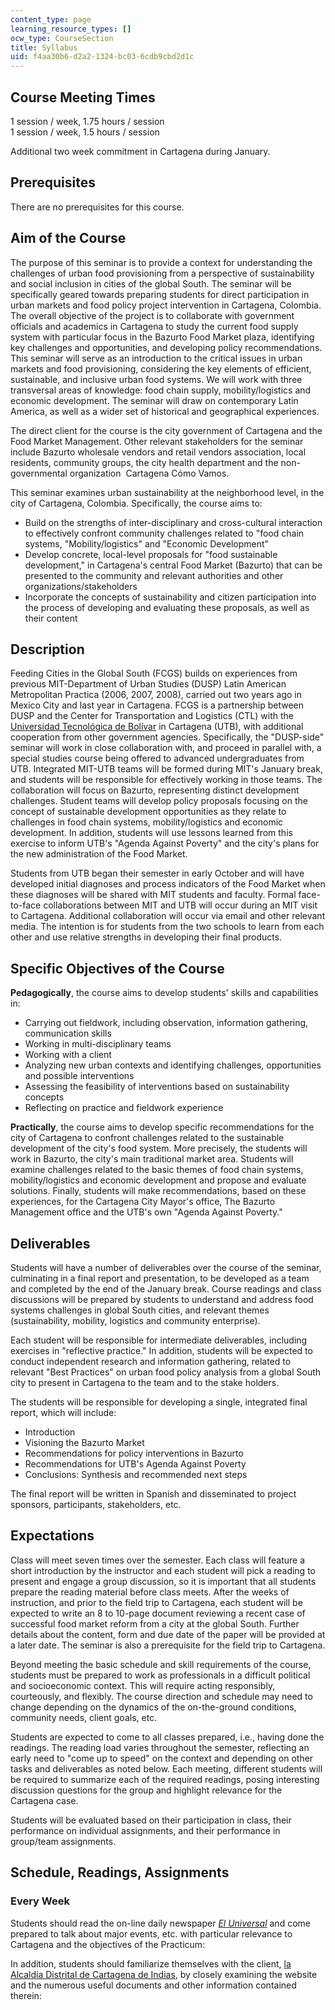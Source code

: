 ```yaml
---
content_type: page
learning_resource_types: []
ocw_type: CourseSection
title: Syllabus
uid: f4aa30b6-d2a2-1324-bc03-6cdb9cbd2d1c
---
```


Course Meeting Times
--------------------

1 session / week, 1.75 hours / session  
1 session / week, 1.5 hours / session

Additional two week commitment in Cartagena during January.

Prerequisites
-------------

There are no prerequisites for this course.

Aim of the Course
-----------------

The purpose of this seminar is to provide a context for understanding the challenges of urban food provisioning from a perspective of sustainability and social inclusion in cities of the global South. The seminar will be specifically geared towards preparing students for direct participation in urban markets and food policy project intervention in Cartagena, Colombia. The overall objective of the project is to collaborate with government officials and academics in Cartagena to study the current food supply system with particular focus in the Bazurto Food Market plaza, identifying key challenges and opportunities, and developing policy recommendations. This seminar will serve as an introduction to the critical issues in urban markets and food provisioning, considering the key elements of efficient, sustainable, and inclusive urban food systems. We will work with three transversal areas of knowledge: food chain supply, mobility/logistics and economic development. The seminar will draw on contemporary Latin America, as well as a wider set of historical and geographical experiences.

The direct client for the course is the city government of Cartagena and the Food Market Management. Other relevant stakeholders for the seminar include Bazurto wholesale vendors and retail vendors association, local residents, community groups, the city health department and the non-governmental organization  Cartagena Cómo Vamos.

This seminar examines urban sustainability at the neighborhood level, in the city of Cartagena, Colombia. Specifically, the course aims to:

*   Build on the strengths of inter-disciplinary and cross-cultural interaction to effectively confront community challenges related to "food chain systems, "Mobility/logistics" and "Economic Development"
*   Develop concrete, local-level proposals for "food sustainable development," in Cartagena's central Food Market (Bazurto) that can be presented to the community and relevant authorities and other organizations/stakeholders
*   Incorporate the concepts of sustainability and citizen participation into the process of developing and evaluating these proposals, as well as their content

Description
-----------

Feeding Cities in the Global South (FCGS) builds on experiences from previous MIT-Department of Urban Studies (DUSP) Latin American Metropolitan Practica (2006, 2007, 2008), carried out two years ago in Mexico City and last year in Cartagena. FCGS is a partnership between DUSP and the Center for Transportation and Logistics (CTL) with the [Universidad Tecnológica de Bolívar](https://www.utb.edu.co/) in Cartagena (UTB), with additional cooperation from other government agencies. Specifically, the "DUSP-side" seminar will work in close collaboration with, and proceed in parallel with, a special studies course being offered to advanced undergraduates from UTB. Integrated MIT-UTB teams will be formed during MIT's January break, and students will be responsible for effectively working in those teams. The collaboration will focus on Bazurto, representing distinct development challenges. Student teams will develop policy proposals focusing on the concept of sustainable development opportunities as they relate to challenges in food chain systems, mobility/logistics and economic development. In addition, students will use lessons learned from this exercise to inform UTB's "Agenda Against Poverty" and the city's plans for the new administration of the Food Market.

Students from UTB began their semester in early October and will have developed initial diagnoses and process indicators of the Food Market when these diagnoses will be shared with MIT students and faculty. Formal face-to-face collaborations between MIT and UTB will occur during an MIT visit to Cartagena. Additional collaboration will occur via email and other relevant media. The intention is for students from the two schools to learn from each other and use relative strengths in developing their final products.

Specific Objectives of the Course
---------------------------------

**Pedagogically**, the course aims to develop students' skills and capabilities in:

*   Carrying out fieldwork, including observation, information gathering, communication skills
*   Working in multi-disciplinary teams
*   Working with a client
*   Analyzing new urban contexts and identifying challenges, opportunities and possible interventions
*   Assessing the feasibility of interventions based on sustainability concepts
*   Reflecting on practice and fieldwork experience

**Practically**, the course aims to develop specific recommendations for the city of Cartagena to confront challenges related to the sustainable development of the city's food system. More precisely, the students will work in Bazurto, the city's main traditional market area. Students will examine challenges related to the basic themes of food chain systems, mobility/logistics and economic development and propose and evaluate solutions. Finally, students will make recommendations, based on these experiences, for the Cartagena City Mayor's office, The Bazurto Management office and the UTB's own "Agenda Against Poverty."

Deliverables
------------

Students will have a number of deliverables over the course of the seminar, culminating in a final report and presentation, to be developed as a team and completed by the end of the January break. Course readings and class discussions will be prepared by students to understand and address food systems challenges in global South cities, and relevant themes (sustainability, mobility, logistics and community enterprise).

Each student will be responsible for intermediate deliverables, including exercises in "reflective practice." In addition, students will be expected to conduct independent research and information gathering, related to relevant "Best Practices" on urban food policy analysis from a global South city to present in Cartagena to the team and to the stake holders.

The students will be responsible for developing a single, integrated final report, which will include:

*   Introduction
*   Visioning the Bazurto Market
*   Recommendations for policy interventions in Bazurto
*   Recommendations for UTB's Agenda Against Poverty
*   Conclusions: Synthesis and recommended next steps

The final report will be written in Spanish and disseminated to project sponsors, participants, stakeholders, etc.

Expectations
------------

Class will meet seven times over the semester. Each class will feature a short introduction by the instructor and each student will pick a reading to present and engage a group discussion, so it is important that all students prepare the reading material before class meets. After the weeks of instruction, and prior to the field trip to Cartagena, each student will be expected to write an 8 to 10-page document reviewing a recent case of successful food market reform from a city at the global South. Further details about the content, form and due date of the paper will be provided at a later date. The seminar is also a prerequisite for the field trip to Cartagena.

Beyond meeting the basic schedule and skill requirements of the course, students must be prepared to work as professionals in a difficult political and socioeconomic context. This will require acting responsibly, courteously, and flexibly. The course direction and schedule may need to change depending on the dynamics of the on-the-ground conditions, community needs, client goals, etc.

Students are expected to come to all classes prepared, i.e., having done the readings. The reading load varies throughout the semester, reflecting an early need to "come up to speed" on the context and depending on other tasks and deliverables as noted below. Each meeting, different students will be required to summarize each of the required readings, posing interesting discussion questions for the group and highlight relevance for the Cartagena case.

Students will be evaluated based on their participation in class, their performance on individual assignments, and their performance in group/team assignments.

Schedule, Readings, Assignments
-------------------------------

### Every Week

Students should read the on-line daily newspaper [_El Universal_](http://www.eluniversal.com.co/) and come prepared to talk about major events, etc. with particular relevance to Cartagena and the objectives of the Practicum: 

In addition, students should familiarize themselves with the client, [la Alcaldía Distrital de Cartagena de Indias](http://www.cartagena.gov.co/), by closely examining the website and the numerous useful documents and other information contained therein: